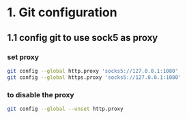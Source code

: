 # 1. Git configuration
## 1.1 config git to use sock5 as proxy
### set proxy
``` bash
git config --global http.proxy 'socks5://127.0.0.1:1080'
git config --global https.proxy 'socks5://127.0.0.1:1080'
```
### to disable the proxy
``` bash
git config --global --unset http.proxy
```
